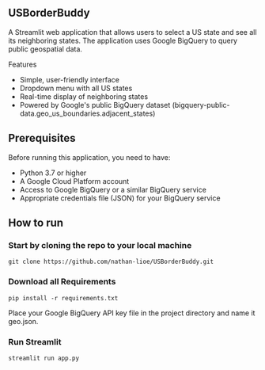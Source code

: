 ## USBorderBuddy
A Streamlit web application that allows users to select a US state and see all its neighboring states. The application uses Google BigQuery to query public geospatial data.

Features
- Simple, user-friendly interface
- Dropdown menu with all US states
- Real-time display of neighboring states
- Powered by Google's public BigQuery dataset (bigquery-public-data.geo_us_boundaries.adjacent_states)

## Prerequisites
Before running this application, you need to have:

- Python 3.7 or higher
- A Google Cloud Platform account
- Access to Google BigQuery or a similar BigQuery service
- Appropriate credentials file (JSON) for your BigQuery service

## How to run 

### **Start by cloning the repo to your local machine**
````
git clone https://github.com/nathan-lioe/USBorderBuddy.git
````
### **Download all Requirements**
````
pip install -r requirements.txt

````

Place your Google BigQuery API key file in the project directory and name it geo.json.


### **Run Streamlit**
````
streamlit run app.py

````````

